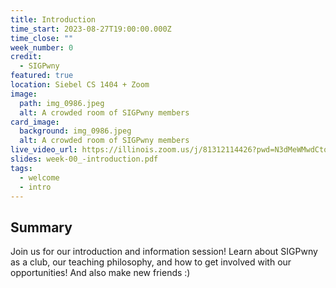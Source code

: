 ```yaml
---
title: Introduction
time_start: 2023-08-27T19:00:00.000Z
time_close: ""
week_number: 0
credit:
  - SIGPwny
featured: true
location: Siebel CS 1404 + Zoom
image:
  path: img_0986.jpeg
  alt: A crowded room of SIGPwny members
card_image:
  background: img_0986.jpeg
  alt: A crowded room of SIGPwny members
live_video_url: https://illinois.zoom.us/j/81312114426?pwd=N3dMeWMwdCtqNVRvWnJOeTR5WGlSZz09
slides: week-00_-introduction.pdf
tags:
  - welcome
  - intro
---
```

## Summary
Join us for our introduction and information session! Learn about SIGPwny as a club, our teaching philosophy, and how to get involved with our opportunities! And also make new friends :)